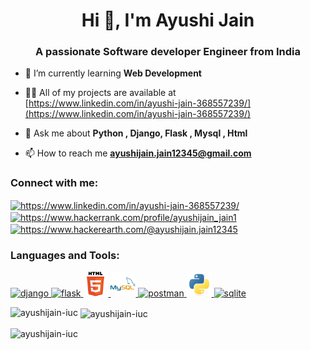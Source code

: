 <h1 align="center">Hi 👋, I'm Ayushi Jain</h1>
<h3 align="center">A passionate Software developer Engineer from India</h3>

- 🌱 I’m currently learning **Web Development**

- 👨‍💻 All of my projects are available at [https://www.linkedin.com/in/ayushi-jain-368557239/](https://www.linkedin.com/in/ayushi-jain-368557239/)

- 💬 Ask me about **Python , Django, Flask , Mysql , Html**

- 📫 How to reach me **ayushijain.jain12345@gmail.com**

<h3 align="left">Connect with me:</h3>
<p align="left">
<a href="https://linkedin.com/in/https://www.linkedin.com/in/ayushi-jain-368557239/" target="blank"><img align="center" src="https://raw.githubusercontent.com/rahuldkjain/github-profile-readme-generator/master/src/images/icons/Social/linked-in-alt.svg" alt="https://www.linkedin.com/in/ayushi-jain-368557239/" height="30" width="40" /></a>
<a href="https://www.hackerrank.com/https://www.hackerrank.com/profile/ayushijain_jain1" target="blank"><img align="center" src="https://raw.githubusercontent.com/rahuldkjain/github-profile-readme-generator/master/src/images/icons/Social/hackerrank.svg" alt="https://www.hackerrank.com/profile/ayushijain_jain1" height="30" width="40" /></a>
<a href="https://www.hackerearth.com/https://www.hackerearth.com/@ayushijain.jain12345" target="blank"><img align="center" src="https://raw.githubusercontent.com/rahuldkjain/github-profile-readme-generator/master/src/images/icons/Social/hackerearth.svg" alt="https://www.hackerearth.com/@ayushijain.jain12345" height="30" width="40" /></a>
</p>

<h3 align="left">Languages and Tools:</h3>
<p align="left"> <a href="https://www.djangoproject.com/" target="_blank" rel="noreferrer"> <img src="https://cdn.worldvectorlogo.com/logos/django.svg" alt="django" width="40" height="40"/> </a> <a href="https://flask.palletsprojects.com/" target="_blank" rel="noreferrer"> <img src="https://www.vectorlogo.zone/logos/pocoo_flask/pocoo_flask-icon.svg" alt="flask" width="40" height="40"/> </a> <a href="https://www.w3.org/html/" target="_blank" rel="noreferrer"> <img src="https://raw.githubusercontent.com/devicons/devicon/master/icons/html5/html5-original-wordmark.svg" alt="html5" width="40" height="40"/> </a> <a href="https://www.mysql.com/" target="_blank" rel="noreferrer"> <img src="https://raw.githubusercontent.com/devicons/devicon/master/icons/mysql/mysql-original-wordmark.svg" alt="mysql" width="40" height="40"/> </a> <a href="https://postman.com" target="_blank" rel="noreferrer"> <img src="https://www.vectorlogo.zone/logos/getpostman/getpostman-icon.svg" alt="postman" width="40" height="40"/> </a> <a href="https://www.python.org" target="_blank" rel="noreferrer"> <img src="https://raw.githubusercontent.com/devicons/devicon/master/icons/python/python-original.svg" alt="python" width="40" height="40"/> </a> <a href="https://www.sqlite.org/" target="_blank" rel="noreferrer"> <img src="https://www.vectorlogo.zone/logos/sqlite/sqlite-icon.svg" alt="sqlite" width="40" height="40"/> </a> </p>

<p><img align="left" src="https://github-readme-stats.vercel.app/api/top-langs?username=ayushijain-iuc&show_icons=true&locale=en&layout=compact" alt="ayushijain-iuc" /></p>

<p>&nbsp;<img align="center" src="https://github-readme-stats.vercel.app/api?username=ayushijain-iuc&show_icons=true&locale=en" alt="ayushijain-iuc" /></p>

<p><img align="center" src="https://github-readme-streak-stats.herokuapp.com/?user=ayushijain-iuc&" alt="ayushijain-iuc" /></p>

